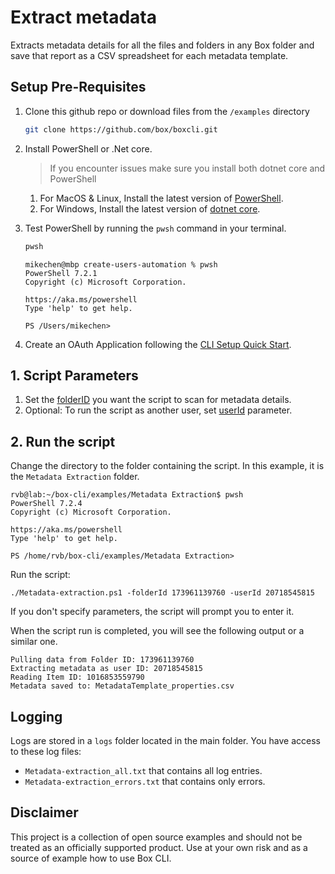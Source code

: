 # Extract metadata

Extracts metadata details for all the files and folders in any Box folder and save that report as a CSV spreadsheet for each metadata template.

## Setup Pre-Requisites
1. Clone this github repo or download files from the `/examples` directory
   ```bash
   git clone https://github.com/box/boxcli.git
   ```
2. Install PowerShell or .Net core.
   > If you encounter issues make sure you install both dotnet core and PowerShell
	1. For MacOS & Linux, Install the latest version of [PowerShell](https://docs.microsoft.com/en-us/powershell/scripting/install/installing-powershell?view=powershell-7.2).
	2. For Windows, Install the latest version of [dotnet core](https://dotnet.microsoft.com/download).

3. Test PowerShell by running the `pwsh` command in your terminal.
    ```bash
    pwsh
    ```

    ```
    mikechen@mbp create-users-automation % pwsh
    PowerShell 7.2.1
    Copyright (c) Microsoft Corporation.
	
    https://aka.ms/powershell
    Type 'help' to get help.
	
    PS /Users/mikechen>
    ```
4. Create an OAuth Application following the [CLI Setup Quick Start][oauth-guide].

## 1. Script Parameters
1. Set the [folderID][folderID-param] you want the script to scan for metadata details.
2. Optional: To run the script as another user, set [userId][UserId-param] parameter.


## 2. Run the script

Change the directory to the folder containing the script. In this example, it is the `Metadata Extraction` folder.
```pwsh
rvb@lab:~/box-cli/examples/Metadata Extraction$ pwsh
PowerShell 7.2.4
Copyright (c) Microsoft Corporation.

https://aka.ms/powershell
Type 'help' to get help.

PS /home/rvb/box-cli/examples/Metadata Extraction>
```

Run the script:
```pwsh
./Metadata-extraction.ps1 -folderId 173961139760 -userId 20718545815
```
If you don't specify parameters, the script will prompt you to enter it.

When the script run is completed, you will see the following
output or a similar one.

```
Pulling data from Folder ID: 173961139760
Extracting metadata as user ID: 20718545815
Reading Item ID: 1016853559790
Metadata saved to: MetadataTemplate_properties.csv
```

## Logging
Logs are stored in a `logs` folder located in the main folder. You have access to these log files:

* `Metadata-extraction_all.txt` that contains all log entries.
* `Metadata-extraction_errors.txt` that contains only errors.

## Disclaimer
This project is a collection of open source examples and should not be treated as an officially supported product. Use at your own risk and as a source of example how to use Box CLI.

[oauth-guide]: https://developer.box.com/guides/cli/quick-start/
[FolderID-param]: /examples/Metadata%20Extraction/Metadata-extraction.ps1#L11
[UserID-param]: /examples/Metadata%20Extraction/Metadata-extraction.ps1#L14
